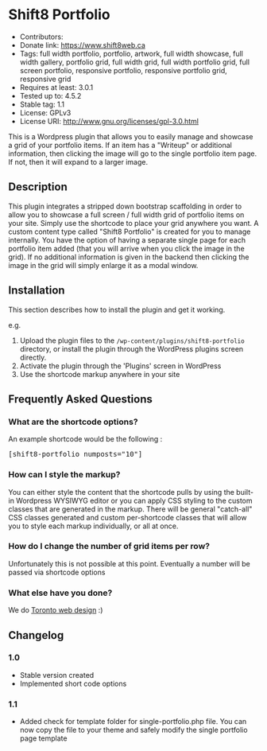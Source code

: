 # Shift8 Portfolio 
* Contributors: 
* Donate link: https://www.shift8web.ca
* Tags: full width portfolio, portfolio, artwork, full width showcase, full width gallery, portfolio grid, full width grid, full width portfolio grid, full screen portfolio, responsive portfolio, responsive portfolio grid, responsive grid
* Requires at least: 3.0.1
* Tested up to: 4.5.2
* Stable tag: 1.1
* License: GPLv3
* License URI: http://www.gnu.org/licenses/gpl-3.0.html

This is a Wordpress plugin that allows you to easily manage and showcase a grid of your portfolio items. If an item has a "Writeup" or additional information, then clicking the image will go to the single portfolio item page. If not, then it will expand to a larger image.

##  Description 

This plugin integrates a stripped down bootstrap scaffolding in order to allow you to showcase a full screen / full width grid of portfolio items on your site. Simply use the shortcode to place your grid anywhere you want. A custom content type called "Shift8 Portfolio" is created for you to manage internally. You have the option of having a separate single page for each portfolio item added (that you will arrive when you click the image in the grid). If no additional information is given in the backend then clicking the image in the grid will simply enlarge it as a modal window.

## Installation 

This section describes how to install the plugin and get it working.

e.g.

1. Upload the plugin files to the `/wp-content/plugins/shift8-portfolio` directory, or install the plugin through the WordPress plugins screen directly.
2. Activate the plugin through the 'Plugins' screen in WordPress
3. Use the shortcode markup anywhere in your site 


## Frequently Asked Questions 

### What are the shortcode options? 

An example shortcode would be the following :

<pre>
[shift8-portfolio numposts="10"]
</pre>


### How can I style the markup? 

You can either style the content that the shortcode pulls by using the built-in Wordpress WYSIWYG editor or you can apply CSS styling to the custom classes that are generated in the markup. There will be general "catch-all" CSS classes generated and custom per-shortcode classes that will allow you to style each markup individually, or all at once.

### How do I change the number of grid items per row?

Unfortunately this is not possible at this point. Eventually a number will be passed via shortcode options

### What else have you done? 

We do [Toronto web design](https://www.shift8web.ca "Toronto Web Design") :)

## Changelog

### 1.0 
* Stable version created
* Implemented short code options 

### 1.1
* Added check for template folder for single-portfolio.php file. You can now copy the file to your theme and safely modify the single portfolio page template
